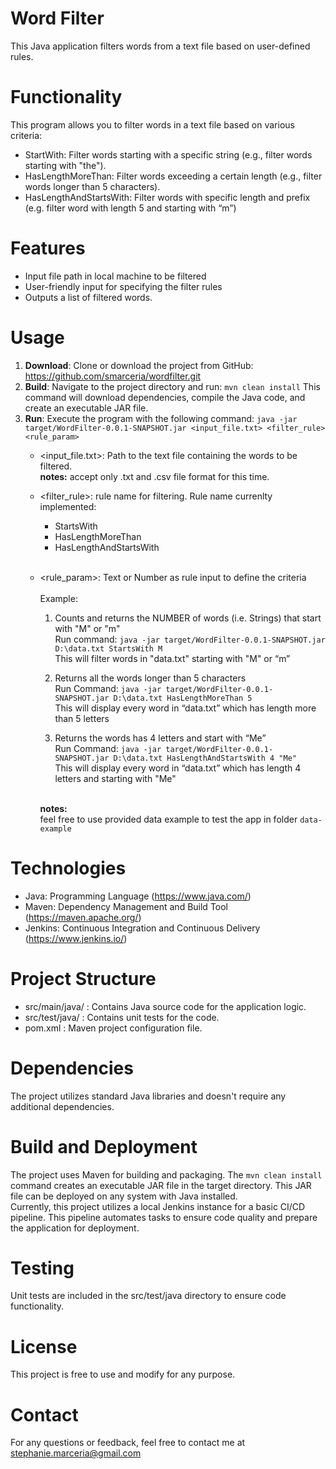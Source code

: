 # Word Filter
This Java application filters words from a text file based on user-defined rules.

# Functionality
This program allows you to filter words in a text file based on various criteria:
- StartWith: Filter words starting with a specific string (e.g., filter words starting with "the").
- HasLengthMoreThan: Filter words exceeding a certain length (e.g., filter words longer than 5 characters).
- HasLengthAndStartsWith: Filter words with specific length and prefix (e.g. filter word with length 5 and starting with “m”)

# Features
-	Input file path in local machine to be filtered
-	User-friendly input for specifying the filter rules
-	Outputs a list of filtered words.

# Usage
1.	**Download**: Clone or download the project from GitHub: https://github.com/smarceria/wordfilter.git
2.	**Build**: Navigate to the project directory and run:
   ``` mvn clean install ```
  	This command will download dependencies, compile the Java code, and create an executable JAR file.
4.	**Run**: Execute the program with the following command:
    ``` java -jar target/WordFilter-0.0.1-SNAPSHOT.jar <input_file.txt> <filter_rule> <rule_param> ```
    - <input_file.txt>: Path to the text file containing the words to be filtered.
      <br/>**notes:** accept only .txt and .csv file format for this time.
      <br/>
    - <filter_rule>: rule name for filtering. Rule name currenlty implemented:
        -	StartsWith
        -	HasLengthMoreThan
        -	HasLengthAndStartsWith
      <br/>
    - <rule_param>: Text or Number as rule input to define the criteria
      <br/>
      <br/>Example:
      1. Counts and returns the NUMBER of words (i.e. Strings) that start with "M" or "m"
          <br/>Run command:
          ``` java -jar target/WordFilter-0.0.1-SNAPSHOT.jar D:\data.txt StartsWith M ```
          <br/>This will filter words in "data.txt" starting with "M" or “m”
    
      2. Returns all the words longer than 5 characters
          <br/>Run Command:
          ``` java -jar target/WordFilter-0.0.1-SNAPSHOT.jar D:\data.txt HasLengthMoreThan 5 ```
          <br/>This will display every word in “data.txt” which has length more than 5 letters
    
      3. Returns the words has 4 letters and start with “Me”
          <br/>Run Command:
          ``` java -jar target/WordFilter-0.0.1-SNAPSHOT.jar D:\data.txt HasLengthAndStartsWith 4 "Me" ```
          <br/>This will display every word in “data.txt” which has length 4 letters and starting with "Me"

      <br/>**notes:**
      <br/>feel free to use provided data example to test the app in folder ```data-example```

# Technologies
  - Java: Programming Language (https://www.java.com/)
  - Maven: Dependency Management and Build Tool (https://maven.apache.org/)
  - Jenkins: Continuous Integration and Continuous Delivery (https://www.jenkins.io/)

# Project Structure
  - src/main/java/ : Contains Java source code for the application logic.
  - src/test/java/ : Contains unit tests for the code.
  - pom.xml : Maven project configuration file.

# Dependencies
The project utilizes standard Java libraries and doesn't require any additional dependencies.

# Build and Deployment
The project uses Maven for building and packaging. The ```mvn clean install``` command creates an executable JAR file in the target directory. This JAR file can be deployed on any system with Java installed.
<br/>Currently, this project utilizes a local Jenkins instance for a basic CI/CD pipeline. This pipeline automates tasks to ensure code quality and prepare the application for deployment.

# Testing
Unit tests are included in the src/test/java directory to ensure code functionality.

# License
This project is free to use and modify for any purpose. 

# Contact
For any questions or feedback, feel free to contact me at stephanie.marceria@gmail.com
